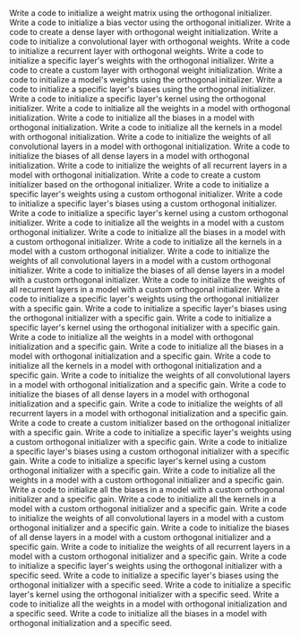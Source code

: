 Write a code to initialize a weight matrix using the orthogonal initializer.
Write a code to initialize a bias vector using the orthogonal initializer.
Write a code to create a dense layer with orthogonal weight initialization.
Write a code to initialize a convolutional layer with orthogonal weights.
Write a code to initialize a recurrent layer with orthogonal weights.
Write a code to initialize a specific layer's weights with the orthogonal initializer.
Write a code to create a custom layer with orthogonal weight initialization.
Write a code to initialize a model's weights using the orthogonal initializer.
Write a code to initialize a specific layer's biases using the orthogonal initializer.
Write a code to initialize a specific layer's kernel using the orthogonal initializer.
Write a code to initialize all the weights in a model with orthogonal initialization.
Write a code to initialize all the biases in a model with orthogonal initialization.
Write a code to initialize all the kernels in a model with orthogonal initialization.
Write a code to initialize the weights of all convolutional layers in a model with orthogonal initialization.
Write a code to initialize the biases of all dense layers in a model with orthogonal initialization.
Write a code to initialize the weights of all recurrent layers in a model with orthogonal initialization.
Write a code to create a custom initializer based on the orthogonal initializer.
Write a code to initialize a specific layer's weights using a custom orthogonal initializer.
Write a code to initialize a specific layer's biases using a custom orthogonal initializer.
Write a code to initialize a specific layer's kernel using a custom orthogonal initializer.
Write a code to initialize all the weights in a model with a custom orthogonal initializer.
Write a code to initialize all the biases in a model with a custom orthogonal initializer.
Write a code to initialize all the kernels in a model with a custom orthogonal initializer.
Write a code to initialize the weights of all convolutional layers in a model with a custom orthogonal initializer.
Write a code to initialize the biases of all dense layers in a model with a custom orthogonal initializer.
Write a code to initialize the weights of all recurrent layers in a model with a custom orthogonal initializer.
Write a code to initialize a specific layer's weights using the orthogonal initializer with a specific gain.
Write a code to initialize a specific layer's biases using the orthogonal initializer with a specific gain.
Write a code to initialize a specific layer's kernel using the orthogonal initializer with a specific gain.
Write a code to initialize all the weights in a model with orthogonal initialization and a specific gain.
Write a code to initialize all the biases in a model with orthogonal initialization and a specific gain.
Write a code to initialize all the kernels in a model with orthogonal initialization and a specific gain.
Write a code to initialize the weights of all convolutional layers in a model with orthogonal initialization and a specific gain.
Write a code to initialize the biases of all dense layers in a model with orthogonal initialization and a specific gain.
Write a code to initialize the weights of all recurrent layers in a model with orthogonal initialization and a specific gain.
Write a code to create a custom initializer based on the orthogonal initializer with a specific gain.
Write a code to initialize a specific layer's weights using a custom orthogonal initializer with a specific gain.
Write a code to initialize a specific layer's biases using a custom orthogonal initializer with a specific gain.
Write a code to initialize a specific layer's kernel using a custom orthogonal initializer with a specific gain.
Write a code to initialize all the weights in a model with a custom orthogonal initializer and a specific gain.
Write a code to initialize all the biases in a model with a custom orthogonal initializer and a specific gain.
Write a code to initialize all the kernels in a model with a custom orthogonal initializer and a specific gain.
Write a code to initialize the weights of all convolutional layers in a model with a custom orthogonal initializer and a specific gain.
Write a code to initialize the biases of all dense layers in a model with a custom orthogonal initializer and a specific gain.
Write a code to initialize the weights of all recurrent layers in a model with a custom orthogonal initializer and a specific gain.
Write a code to initialize a specific layer's weights using the orthogonal initializer with a specific seed.
Write a code to initialize a specific layer's biases using the orthogonal initializer with a specific seed.
Write a code to initialize a specific layer's kernel using the orthogonal initializer with a specific seed.
Write a code to initialize all the weights in a model with orthogonal initialization and a specific seed.
Write a code to initialize all the biases in a model with orthogonal initialization and a specific seed.